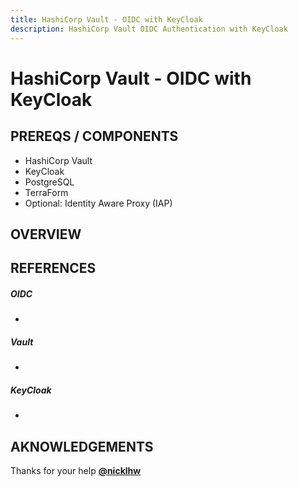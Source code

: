 ```yaml
---
title: HashiCorp Vault - OIDC with KeyCloak
description: HashiCorp Vault OIDC Authentication with KeyCloak
---
```


# HashiCorp Vault - OIDC with KeyCloak

## PREREQS / COMPONENTS

- HashiCorp Vault
- KeyCloak
- PostgreSQL
- TerraForm
- Optional: Identity Aware Proxy (IAP)

## OVERVIEW



## REFERENCES
##### OIDC
- 

##### Vault
- 

##### KeyCloak
- 


## AKNOWLEDGEMENTS
Thanks for your help **[@nicklhw](https://github.com/nicklhw/vault-keycloak "@nicklhw")**